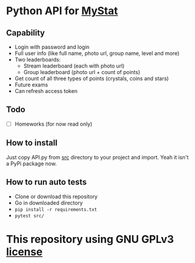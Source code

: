 # Python API for [MyStat](https://mystat.itstep.org/ru/auth/login/index)
## Сapability
* Login with password and login 
* Full user info (like full name, photo url, group name, level and more)
* Two leaderboards:
  * Stream leaderboard (each with photo url)
  * Group leaderboard (photo url + count of points)
* Get count of all three types of points (crystals, coins and stars)
* Future exams
* Can refresh access token
## Todo 
- [ ] Homeworks (for now read only)
## How to install
Just copy API.py from [src](/src) directory to your project and import.
Yeah it isn't a PyPi package now.
## How to run auto tests
- Clone or download this repository 
- Go in downloaded directory 
- `pip install -r requirements.txt`
- `pytest src/`
# This repository using GNU GPLv3 [license](/LICENSE) 
